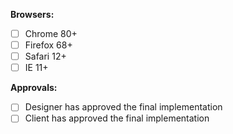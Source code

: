 **Browsers:** 
- [ ] Chrome 80+
- [ ] Firefox 68+
- [ ] Safari 12+
- [ ] IE 11+

**Approvals:**
- [ ] Designer has approved the final implementation
- [ ] Client has approved the final implementation
